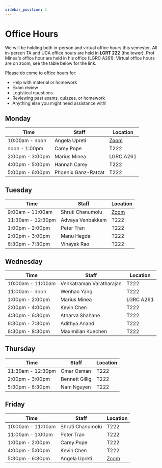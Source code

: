 ```yaml
---
sidebar_position: 1
---
```


# Office Hours

We will be holding both in-person and virtual office hours this semester. All in-person TA and UCA office hours are held in **LGRT 222** (the tower). Prof. Minea's office hour are held in his office (LGRC A261). Virtual office hours are on zoom, see the table below for the link.

Please do come to office hours for:

- Help with material or homework
- Exam review
- Logistical questions
- Reviewing past exams, quizzes, or homework
- Anything else you might need assistance with!

## Monday

| **Time**         | **Staff**           | **Location**                                        |
| ---------------- | ------------------- | --------------------------------------------------- |
| 10:00am - noon   | Angela Upreti       | [Zoom](https://umass-amherst.zoom.us/j/99190937285) |
| noon - 1:00pm    | Carey Pope          | T222                                                |
| 2:00pm - 3:00pm  | Marius Minea        | LGRC A261                                           |
| 4:00pm - 5:00pm  | Hannah Carey        | T222                                                |
| 5:00pm - 6:00pm  | Phoenix Ganz-Ratzat | T222                                                |

## Tuesday

| **Time**          | **Staff**        | **Location**                                                 |
| ----------------- | ---------------- | ------------------------------------------------------------ |
| 9:00am - 11:00am  | Shruti Chanumolu | [Zoom](https://umass-amherst.zoom.us/j/94437054745)          |
| 11:30am - 12:30pm | Advaya Venbakkam | T222                                                         |
| 1:00pm - 2:00pm   | Peter Tran       | T222                                                         |
| 2:00pm - 3:00pm   | Manu Hegde       | T222                                                         |
| 6:30pm - 7:30pm   | Vinayak Rao      | T222                                                         |

## Wednesday

| **Time**           | **Staff**                       | **Location** |
| ------------------ | ------------------------------- | ------------ |
| 10:00am - 11:00am  | Venkatraman Varatharajan        | T222         |
| 11:00am - noon     | Wenhao Yang                     | T222         |
| 1:00pm - 2:00pm    | Marius Minea                    | LGRC A261    |
| 2:00pm - 4:00pm    | Kevin Chen                      | T222         |
| 4:30pm - 6:30pm    | Atharva Shahane                 | T222         |
| 6:30pm - 7:30pm    | Adithya Anand                   | T222         |
| 6:30pm - 8:30pm    | Maximilian Kuechen              | T222         |

## Thursday

| **Time**          | **Staff**                | **Location** |
| ----------------- | ------------------------ | ------------ |
| 11:30am - 12:30pm | Omar Osman               | T222         |
| 2:00pm - 3:00pm   | Bennett Gillig           | T222         |
| 5:30pm - 6:30pm   | Nam Nguyen               | T222         |

## Friday

| **Time**          | **Staff**        | **Location**                                        |
| ----------------- | ---------------- | --------------------------------------------------- |
| 10:00am - 11:00am | Shruti Chanumolu | T222                                                |
| 11:00am - 1:00pm  | Peter Tran       | T222                                                |
| 1:00pm - 2:00pm   | Carey Pope       | T222                                                |
| 4:00pm - 5:00pm   | Kevin Chen       | T222                                                |
| 5:30pm - 6:30pm   | Angela Upreti    | [Zoom](https://umass-amherst.zoom.us/j/99190937285) |
